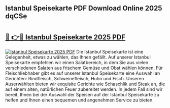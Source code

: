 ## Istanbul Speisekarte PDF Download Online 2025 dqCSe

# <h2><a href="http://gcbcugh.nevu.top/?p=Istanbul+Speisekarte">🔗 👉🔴 Istanbul Speisekarte 2025 PDF</a></h2>

[![Istanbul Speisekarte 2025 PDF](https://i.imgur.com/dBaPXMq.png)](http://gcbcugh.nevu.top/?p=Istanbul+Speisekarte)
Die Istanbul Speisekarte ist eine Gelegenheit, etwas zu wählen, das Ihnen gefällt. Auf unserer Istanbul Speisekarte empfehlen wir einen Salatbereich, in dem Sie aus vielen verschiedenen Salaten aus frischem Gemüse und Obst wählen können. Für Fleischliebhaber gibt es auf unserer Istanbul Speisekarte eine Auswahl an Gerichten: Rindfleisch, Schweinefleisch, Huhn und Fisch. Unseren Auserwählten bieten wir exquisite Gerichte wie Schaschlik und Steak an, die auf einem alten, natürlichen Feuer zubereitet werden. In jedem Fall sind wir bereit, Ihnen bei der Auswahl der Speisen auf der Istanbul Speisekarte zu helfen und Ihnen einen bequemen und angenehmen Service zu bieten.
